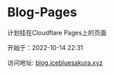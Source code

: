 # Blog-Pages

计划挂在Cloudflare Pages上的页面

开始于：2022-10-14 22:31

访问地址: [blog.icebluesakura.xyz](https://blog.icebluesakura.xyz "部署于Cloudflare")